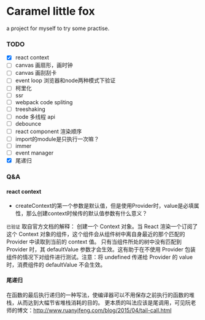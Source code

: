 # Caramel little fox

a project for myself to try some practise.

### TODO

- [x] react context
- [ ] canvas 画扇形，画时钟
- [ ] canvas 画刮刮卡
- [ ] event loop 浏览器和node两种模式下验证
- [ ] 柯里化
- [ ] ssr
- [ ] webpack code spliting
- [ ] treeshaking
- [ ] node 多线程 api
- [ ] debounce
- [ ] react component 渲染顺序
- [ ] import的module是只执行一次嘛？
- [ ] immer
- [ ] event manager
- [x] 尾递归

### Q&A

#### react context

- createContext的第一个参数是默认值，但是使用Provider时，value是必填属性，那么创建context时候传的默认值参数有什么意义？

`已验证`
取自官方文档的解释：
创建一个 Context 对象。当 React 渲染一个订阅了这个 Context 对象的组件，这个组件会从组件树中离自身最近的那个匹配的 Provider 中读取到当前的 context 值。
只有当组件所处的树中没有匹配到 Provider 时，其 defaultValue 参数才会生效。这有助于在不使用 Provider 包装组件的情况下对组件进行测试。注意：将 undefined 传递给 Provider 的 value 时，消费组件的 defaultValue 不会生效。

#### 尾递归

在函数的最后执行递归的一种写法，使编译器可以不用保存之前执行的函数的堆栈，从而达到大幅节省堆栈消耗的目的。
更本质的叫法应该是尾调用，可见阮老师的博文：http://www.ruanyifeng.com/blog/2015/04/tail-call.html